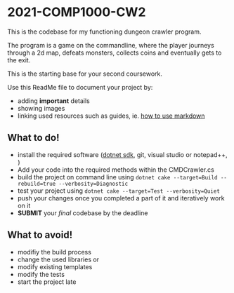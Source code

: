 # 2021-COMP1000-CW2

This is the codebase for my functioning dungeon crawler program.

The program is a game on the commandline, where the player journeys through a 2d map, defeats monsters, collects coins and eventually gets to the exit.








This is the starting base for your second coursework. 

Use this ReadMe file to document your project by:
 * adding **important** details
 * showing images 
 * linking used resources such as guides, ie. [how to use markdown](https://guides.github.com/features/mastering-markdown/)
 
## What to do!
* install the required software ([dotnet sdk](https://dotnet.microsoft.com/download), git, visual studio or notepad++, )
* Add your code into the required methods within the CMDCrawler.cs
* build the project on command line using `dotnet cake --target=Build --rebuild=true --verbosity=Diagnostic`
* test your project using `dotnet cake --target=Test --verbosity=Quiet`
* push your changes once you completed a part of it and iteratively work on it
* **SUBMIT** your _final_ codebase by the deadline
 
## What to avoid!
* modifiy the build process
* change the used libraries or
* modify existing templates
* modify the tests
* start the project late

